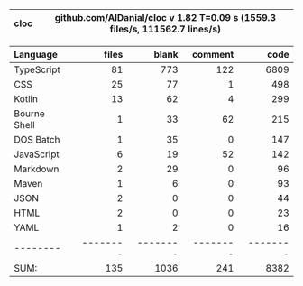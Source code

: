 
cloc|github.com/AlDanial/cloc v 1.82  T=0.09 s (1559.3 files/s, 111562.7 lines/s)
--- | ---

Language|files|blank|comment|code
:-------|-------:|-------:|-------:|-------:
TypeScript|81|773|122|6809
CSS|25|77|1|498
Kotlin|13|62|4|299
Bourne Shell|1|33|62|215
DOS Batch|1|35|0|147
JavaScript|6|19|52|142
Markdown|2|29|0|96
Maven|1|6|0|93
JSON|2|0|0|44
HTML|2|0|0|23
YAML|1|2|0|16
--------|--------|--------|--------|--------
SUM:|135|1036|241|8382
